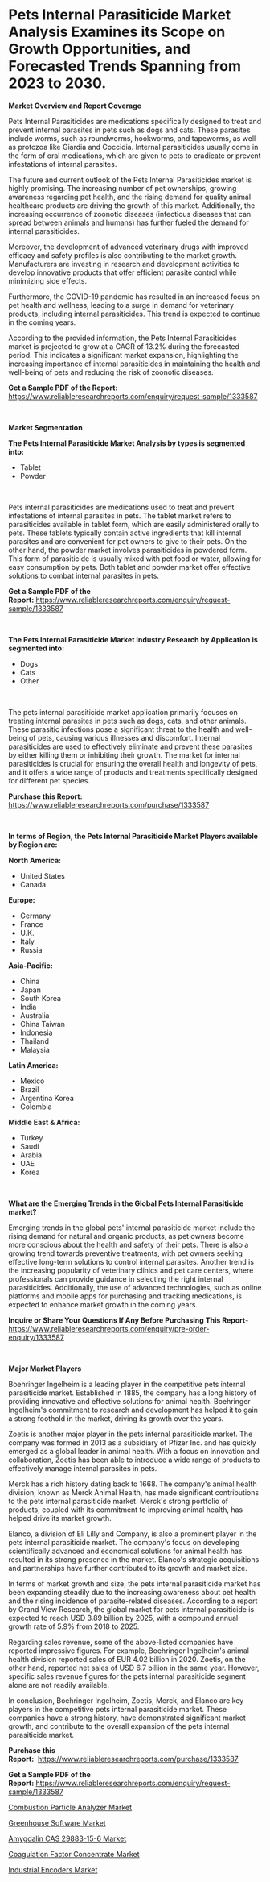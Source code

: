<p><h1>Pets Internal Parasiticide Market Analysis Examines its Scope on Growth Opportunities, and Forecasted Trends Spanning from 2023 to 2030.</h1></p><p><strong>Market Overview and Report Coverage</strong></p>
<p><p>Pets Internal Parasiticides are medications specifically designed to treat and prevent internal parasites in pets such as dogs and cats. These parasites include worms, such as roundworms, hookworms, and tapeworms, as well as protozoa like Giardia and Coccidia. Internal parasiticides usually come in the form of oral medications, which are given to pets to eradicate or prevent infestations of internal parasites.</p><p>The future and current outlook of the Pets Internal Parasiticides market is highly promising. The increasing number of pet ownerships, growing awareness regarding pet health, and the rising demand for quality animal healthcare products are driving the growth of this market. Additionally, the increasing occurrence of zoonotic diseases (infectious diseases that can spread between animals and humans) has further fueled the demand for internal parasiticides.</p><p>Moreover, the development of advanced veterinary drugs with improved efficacy and safety profiles is also contributing to the market growth. Manufacturers are investing in research and development activities to develop innovative products that offer efficient parasite control while minimizing side effects.</p><p>Furthermore, the COVID-19 pandemic has resulted in an increased focus on pet health and wellness, leading to a surge in demand for veterinary products, including internal parasiticides. This trend is expected to continue in the coming years.</p><p>According to the provided information, the Pets Internal Parasiticides market is projected to grow at a CAGR of 13.2% during the forecasted period. This indicates a significant market expansion, highlighting the increasing importance of internal parasiticides in maintaining the health and well-being of pets and reducing the risk of zoonotic diseases.</p></p>
<p><strong>Get a Sample PDF of the Report:</strong> <a href="https://www.reliableresearchreports.com/enquiry/request-sample/1333587">https://www.reliableresearchreports.com/enquiry/request-sample/1333587</a></p>
<p>&nbsp;</p>
<p><strong>Market Segmentation</strong></p>
<p><strong>The Pets Internal Parasiticide Market Analysis by types is segmented into:</strong></p>
<p><ul><li>Tablet</li><li>Powder</li></ul></p>
<p>&nbsp;</p>
<p><p>Pets internal parasiticides are medications used to treat and prevent infestations of internal parasites in pets. The tablet market refers to parasiticides available in tablet form, which are easily administered orally to pets. These tablets typically contain active ingredients that kill internal parasites and are convenient for pet owners to give to their pets. On the other hand, the powder market involves parasiticides in powdered form. This form of parasiticide is usually mixed with pet food or water, allowing for easy consumption by pets. Both tablet and powder market offer effective solutions to combat internal parasites in pets.</p></p>
<p><strong>Get a Sample PDF of the Report:</strong>&nbsp;<a href="https://www.reliableresearchreports.com/enquiry/request-sample/1333587">https://www.reliableresearchreports.com/enquiry/request-sample/1333587</a></p>
<p>&nbsp;</p>
<p><strong>The Pets Internal Parasiticide Market Industry Research by Application is segmented into:</strong></p>
<p><ul><li>Dogs</li><li>Cats</li><li>Other</li></ul></p>
<p>&nbsp;</p>
<p><p>The pets internal parasiticide market application primarily focuses on treating internal parasites in pets such as dogs, cats, and other animals. These parasitic infections pose a significant threat to the health and well-being of pets, causing various illnesses and discomfort. Internal parasiticides are used to effectively eliminate and prevent these parasites by either killing them or inhibiting their growth. The market for internal parasiticides is crucial for ensuring the overall health and longevity of pets, and it offers a wide range of products and treatments specifically designed for different pet species.</p></p>
<p><strong>Purchase this Report:</strong>&nbsp; <a href="https://www.reliableresearchreports.com/purchase/1333587">https://www.reliableresearchreports.com/purchase/1333587</a></p>
<p>&nbsp;</p>
<p><strong>In terms of Region, the Pets Internal Parasiticide Market Players available by Region are:</strong></p>
<p>
    <p> <strong> North America: </strong>
        <ul>
            <li>United States</li>
            <li>Canada</li>
        </ul>
        </p> 
    <p> <strong> Europe: </strong>
        <ul>
            <li>Germany</li>
            <li>France</li>
            <li>U.K.</li>
            <li>Italy</li>
            <li>Russia</li>
        </ul>
        </p> 
    <p> <strong> Asia-Pacific: </strong>
        <ul>
            <li>China</li>
            <li>Japan</li>
            <li>South Korea</li>
            <li>India</li>
            <li>Australia</li>
            <li>China Taiwan</li>
            <li>Indonesia</li>
            <li>Thailand</li>
            <li>Malaysia</li>
        </ul>
        </p> 
    <p> <strong> Latin America: </strong>
        <ul>
            <li>Mexico</li>
            <li>Brazil</li>
            <li>Argentina Korea</li>
            <li>Colombia</li>
        </ul>
        </p> 
    <p> <strong> Middle East & Africa: </strong>
        <ul>
            <li>Turkey</li>
            <li>Saudi</li>
            <li>Arabia</li>
            <li>UAE</li>
            <li>Korea</li>
        </ul>
    </p>
    </p>
<p>&nbsp;</p>
<p><strong>What are the Emerging Trends in the Global Pets Internal Parasiticide market?</strong></p>
<p><p>Emerging trends in the global pets' internal parasiticide market include the rising demand for natural and organic products, as pet owners become more conscious about the health and safety of their pets. There is also a growing trend towards preventive treatments, with pet owners seeking effective long-term solutions to control internal parasites. Another trend is the increasing popularity of veterinary clinics and pet care centers, where professionals can provide guidance in selecting the right internal parasiticides. Additionally, the use of advanced technologies, such as online platforms and mobile apps for purchasing and tracking medications, is expected to enhance market growth in the coming years.</p></p>
<p><strong>Inquire or Share Your Questions If Any Before Purchasing This Report</strong>- <a href="https://www.reliableresearchreports.com/enquiry/pre-order-enquiry/1333587">https://www.reliableresearchreports.com/enquiry/pre-order-enquiry/1333587</a></p>
<p>&nbsp;</p>
<p><strong>Major Market Players</strong></p>
<p><p>Boehringer Ingelheim is a leading player in the competitive pets internal parasiticide market. Established in 1885, the company has a long history of providing innovative and effective solutions for animal health. Boehringer Ingelheim's commitment to research and development has helped it to gain a strong foothold in the market, driving its growth over the years.</p><p>Zoetis is another major player in the pets internal parasiticide market. The company was formed in 2013 as a subsidiary of Pfizer Inc. and has quickly emerged as a global leader in animal health. With a focus on innovation and collaboration, Zoetis has been able to introduce a wide range of products to effectively manage internal parasites in pets.</p><p>Merck has a rich history dating back to 1668. The company's animal health division, known as Merck Animal Health, has made significant contributions to the pets internal parasiticide market. Merck's strong portfolio of products, coupled with its commitment to improving animal health, has helped drive its market growth.</p><p>Elanco, a division of Eli Lilly and Company, is also a prominent player in the pets internal parasiticide market. The company's focus on developing scientifically advanced and economical solutions for animal health has resulted in its strong presence in the market. Elanco's strategic acquisitions and partnerships have further contributed to its growth and market size.</p><p>In terms of market growth and size, the pets internal parasiticide market has been expanding steadily due to the increasing awareness about pet health and the rising incidence of parasite-related diseases. According to a report by Grand View Research, the global market for pets internal parasiticide is expected to reach USD 3.89 billion by 2025, with a compound annual growth rate of 5.9% from 2018 to 2025.</p><p>Regarding sales revenue, some of the above-listed companies have reported impressive figures. For example, Boehringer Ingelheim's animal health division reported sales of EUR 4.02 billion in 2020. Zoetis, on the other hand, reported net sales of USD 6.7 billion in the same year. However, specific sales revenue figures for the pets internal parasiticide segment alone are not readily available.</p><p>In conclusion, Boehringer Ingelheim, Zoetis, Merck, and Elanco are key players in the competitive pets internal parasiticide market. These companies have a strong history, have demonstrated significant market growth, and contribute to the overall expansion of the pets internal parasiticide market.</p></p>
<p><strong>Purchase this Report:</strong>&nbsp;&nbsp;<a href="https://www.reliableresearchreports.com/purchase/1333587">https://www.reliableresearchreports.com/purchase/1333587</a></p>
<p></p>
<p><strong>Get a Sample PDF of the Report:</strong>&nbsp;<a href="https://www.reliableresearchreports.com/enquiry/request-sample/1333587">https://www.reliableresearchreports.com/enquiry/request-sample/1333587</a></p>
<p><p><a href="https://www.linkedin.com/pulse/combustion-particle-analyzer-market-size-share-amp-trends/">Combustion Particle Analyzer Market</a></p><p><a href="https://www.linkedin.com/pulse/decoding-greenhouse-software-market-deep-dive-latest/">Greenhouse Software Market</a></p><p><a href="https://www.linkedin.com/pulse/amygdalin-cas-29883-15-6-market-size-2023-2030-global-industrial/">Amygdalin CAS 29883-15-6 Market</a></p><p><a href="https://medium.com/@tracylarson12/coagulation-factor-concentrate-market-analysis-its-cagr-market-segmentation-and-global-industry-8f4fe3a6a0a3">Coagulation Factor Concentrate Market</a></p><p><a href="https://medium.com/@bartlakin/industrial-encoders-market-size-growth-forecast-2023-2030-9a3fe0534a2d">Industrial Encoders Market</a></p></p>